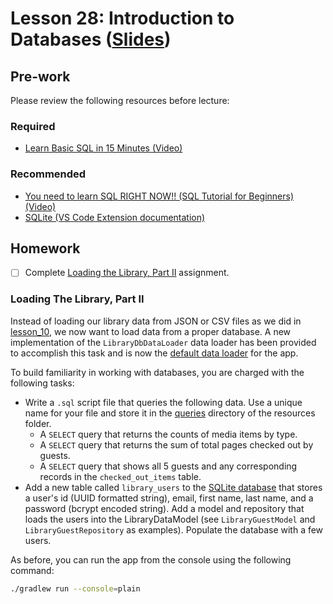 # Lesson 28: Introduction to Databases ([Slides](https://codedifferently.github.io/code-differently-24-q4/slides/#lesson_28))

## Pre-work

Please review the following resources before lecture:

### Required
* [Learn Basic SQL in 15 Minutes (Video)](https://www.youtube.com/watch?v=kbKty5ZVKMY)

### Recommended
* [You need to learn SQL RIGHT NOW!! (SQL Tutorial for Beginners) (Video)](https://www.youtube.com/watch?v=xiUTqnI6xk8)
* [SQLite (VS Code Extension documentation)](vscode:extension/alexcvzz.vscode-sqlite)

## Homework

- [ ] Complete [Loading the Library, Part II](#loading-the-library-part-ii) assignment.


### Loading The Library, Part II

Instead of loading our library data from JSON or CSV files as we did in [lesson_10](/lesson_10/), we now want to load data from a proper database. A new implementation of the `LibraryDbDataLoader` data loader has been provided to accomplish this task and is now the [default data loader][library-app] for the app.

To build familiarity in working with databases, you are charged with the following tasks:

* Write a `.sql` script file that queries the following data. Use a unique name for your file and store it in the [queries][queries-dir] directory of the resources folder.
    * A `SELECT` query that returns the counts of media items by type.
    * A `SELECT` query that returns the sum of total pages checked out by guests.
    * A `SELECT` query that shows all 5 guests and any corresponding records in the `checked_out_items` table.
* Add a new table called `library_users` to the [SQLite database][sqlite-db] that stores a user's id (UUID formatted string), email, first name, last name, and a password (bcrypt encoded string). Add a model and repository that loads the users into the LibraryDataModel (see `LibraryGuestModel` and `LibraryGuestRepository` as examples). Populate the database with a few users.

As before, you can run the app from the console using the following command:

```bash
./gradlew run --console=plain
```

[queries-dir]: ./db/db_app/src/main/resources/queries/
[sqlite-db]: ./db/db_app/src/main/resources/sqlite/
[library-app]: ./db/db_app/src/main/java/com/codedifferently/lesson28/cli/LibraryApp.java#L26
